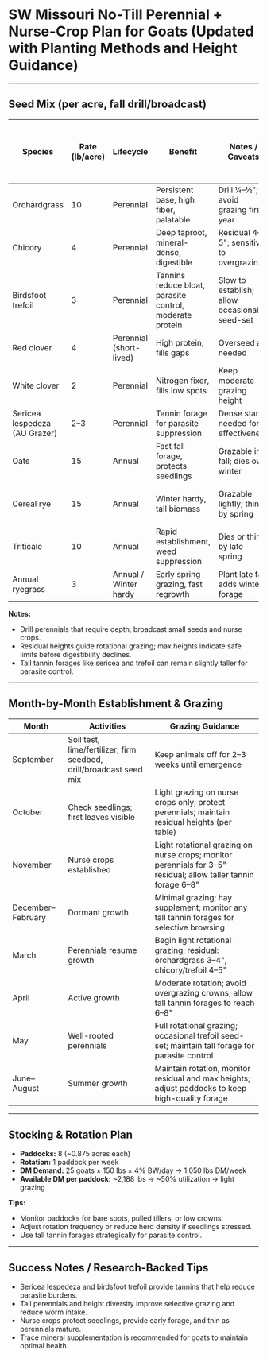 # SW Missouri No-Till Perennial + Nurse-Crop Plan for Goats (Updated with Planting Methods and Height Guidance)

---

## Seed Mix (per acre, fall drill/broadcast)

| Species                     | Rate (lb/acre) | Lifecycle              | Benefit                                               | Notes / Caveats                                         | Avg. Height for Good Forage Quality | Max Height Before Quality Drops | Planting Method |
|------------------------------|----------------|------------------------|-------------------------------------------------------|---------------------------------------------------------|-----------------------------------|-------------------------------|----------------|
| Orchardgrass                 | 10             | Perennial              | Persistent base, high fiber, palatable               | Drill ¼–½"; avoid grazing first year                   | 3–4"                             | 18–24"                        | Drill          |
| Chicory                      | 4              | Perennial              | Deep taproot, mineral-dense, digestible              | Residual 4–5"; sensitive to overgrazing                | 4–5"                             | 12–15"                        | Broadcast      |
| Birdsfoot trefoil            | 3              | Perennial              | Tannins reduce bloat, parasite control, moderate protein | Slow to establish; allow occasional seed-set        | 4–5"                             | 18"                            | Broadcast      |
| Red clover                   | 4              | Perennial (short-lived)| High protein, fills gaps                              | Overseed as needed                                      | 3–4"                             | 15–18"                        | Broadcast      |
| White clover                 | 2              | Perennial              | Nitrogen fixer, fills low spots                       | Keep moderate grazing height                             | 3–4"                             | 8–10"                         | Broadcast      |
| Sericea lespedeza (AU Grazer)| 2–3           | Perennial              | Tannin forage for parasite suppression                | Dense stand needed for effectiveness                     | 4–6"                             | 24"                            | Drill          |
| Oats                         | 15             | Annual                 | Fast fall forage, protects seedlings                  | Grazable in fall; dies over winter                       | 6–12" (graze lightly)            | 18–24"                        | Broadcast      |
| Cereal rye                   | 15             | Annual                 | Winter hardy, tall biomass                            | Grazable lightly; thins by spring                        | 12–18" (graze lightly)           | 24–30"                        | Broadcast      |
| Triticale                    | 10             | Annual                 | Rapid establishment, weed suppression                 | Dies or thins by late spring                             | 10–14" (graze lightly)           | 24–30"                        | Broadcast      |
| Annual ryegrass               | 3              | Annual / Winter hardy  | Early spring grazing, fast regrowth                   | Plant late fall; adds winter forage                      | 6–10"                             | 18–24"                        | Broadcast      |

**Notes:**
- Drill perennials that require depth; broadcast small seeds and nurse crops.
- Residual heights guide rotational grazing; max heights indicate safe limits before digestibility declines.
- Tall tannin forages like sericea and trefoil can remain slightly taller for parasite control.

---

## Month-by-Month Establishment & Grazing

| Month     | Activities                                                   | Grazing Guidance                                                                                   |
|-----------|--------------------------------------------------------------|----------------------------------------------------------------------------------------------------|
| September | Soil test, lime/fertilizer, firm seedbed, drill/broadcast seed mix | Keep animals off for 2–3 weeks until emergence                                                     |
| October   | Check seedlings; first leaves visible                        | Light grazing on nurse crops only; protect perennials; maintain residual heights (per table)       |
| November  | Nurse crops established                                      | Light rotational grazing on nurse crops; monitor perennials for 3–5" residual; allow taller tannin forage 6–8" |
| December–February | Dormant growth                                       | Minimal grazing; hay supplement; monitor any tall tannin forages for selective browsing            |
| March     | Perennials resume growth                                     | Begin light rotational grazing; residual: orchardgrass 3–4", chicory/trefoil 4–5"                  |
| April     | Active growth                                                | Moderate rotation; avoid overgrazing crowns; allow tall tannin forages to reach 6–8"               |
| May       | Well-rooted perennials                                       | Full rotational grazing; occasional trefoil seed-set; maintain tall forage for parasite control    |
| June–August | Summer growth                                              | Maintain rotation, monitor residual and max heights; adjust paddocks to keep high-quality forage    |

---

## Stocking & Rotation Plan

- **Paddocks:** 8 (~0.875 acres each)  
- **Rotation:** 1 paddock per week  
- **DM Demand:** 25 goats × 150 lbs × 4% BW/day → 1,050 lbs DM/week  
- **Available DM per paddock:** ~2,188 lbs → ~50% utilization → light grazing  

**Tips:**
- Monitor paddocks for bare spots, pulled tillers, or low crowns.  
- Adjust rotation frequency or reduce herd density if seedlings stressed.  
- Use tall tannin forages strategically for parasite control.  

---

## Success Notes / Research-Backed Tips

- Sericea lespedeza and birdsfoot trefoil provide tannins that help reduce parasite burdens.  
- Tall perennials and height diversity improve selective grazing and reduce worm intake.  
- Nurse crops protect seedlings, provide early forage, and thin as perennials mature.  
- Trace mineral supplementation is recommended for goats to maintain optimal health.